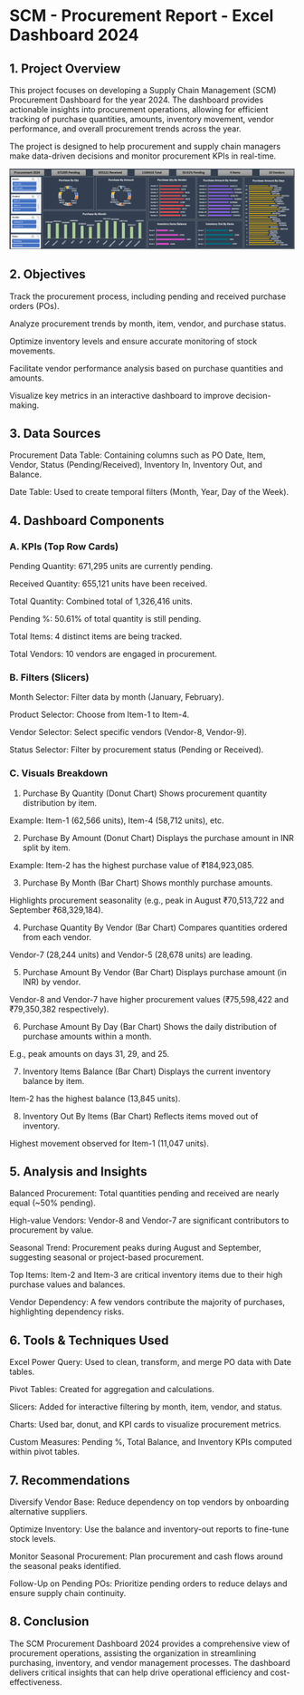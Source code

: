 # SCM - Procurement Report - Excel Dashboard 2024

## 1. Project Overview
This project focuses on developing a Supply Chain Management (SCM) Procurement Dashboard for the year 2024. The dashboard provides actionable insights into procurement operations, allowing for efficient tracking of purchase quantities, amounts, inventory movement, vendor performance, and overall procurement trends across the year.

The project is designed to help procurement and supply chain managers make data-driven decisions and monitor procurement KPIs in real-time.

![Dashboard Screenshot](https://github.com/maneeshmm/SCM-Procurement-Dashboard-2024/blob/main/Procurement%202024.png)

## 2. Objectives
Track the procurement process, including pending and received purchase orders (POs).

Analyze procurement trends by month, item, vendor, and purchase status.

Optimize inventory levels and ensure accurate monitoring of stock movements.

Facilitate vendor performance analysis based on purchase quantities and amounts.

Visualize key metrics in an interactive dashboard to improve decision-making.

## 3. Data Sources
Procurement Data Table: Containing columns such as PO Date, Item, Vendor, Status (Pending/Received), Inventory In, Inventory Out, and Balance.

Date Table: Used to create temporal filters (Month, Year, Day of the Week).

## 4. Dashboard Components
### A. KPIs (Top Row Cards)
Pending Quantity: 671,295 units are currently pending.

Received Quantity: 655,121 units have been received.

Total Quantity: Combined total of 1,326,416 units.

Pending %: 50.61% of total quantity is still pending.

Total Items: 4 distinct items are being tracked.

Total Vendors: 10 vendors are engaged in procurement.

### B. Filters (Slicers)
Month Selector: Filter data by month (January, February).

Product Selector: Choose from Item-1 to Item-4.

Vendor Selector: Select specific vendors (Vendor-8, Vendor-9).

Status Selector: Filter by procurement status (Pending or Received).

### C. Visuals Breakdown
1. Purchase By Quantity (Donut Chart)
Shows procurement quantity distribution by item.

Example: Item-1 (62,566 units), Item-4 (58,712 units), etc.

2. Purchase By Amount (Donut Chart)
Displays the purchase amount in INR split by item.

Example: Item-2 has the highest purchase value of ₹184,923,085.

3. Purchase By Month (Bar Chart)
Shows monthly purchase amounts.

Highlights procurement seasonality (e.g., peak in August ₹70,513,722 and September ₹68,329,184).

4. Purchase Quantity By Vendor (Bar Chart)
Compares quantities ordered from each vendor.

Vendor-7 (28,244 units) and Vendor-5 (28,678 units) are leading.

5. Purchase Amount By Vendor (Bar Chart)
Displays purchase amount (in INR) by vendor.

Vendor-8 and Vendor-7 have higher procurement values (₹75,598,422 and ₹79,350,382 respectively).

6. Purchase Amount By Day (Bar Chart)
Shows the daily distribution of purchase amounts within a month.

E.g., peak amounts on days 31, 29, and 25.

7. Inventory Items Balance (Bar Chart)
Displays the current inventory balance by item.

Item-2 has the highest balance (13,845 units).

8. Inventory Out By Items (Bar Chart)
Reflects items moved out of inventory.

Highest movement observed for Item-1 (11,047 units).

## 5. Analysis and Insights
Balanced Procurement: Total quantities pending and received are nearly equal (~50% pending).

High-value Vendors: Vendor-8 and Vendor-7 are significant contributors to procurement by value.

Seasonal Trend: Procurement peaks during August and September, suggesting seasonal or project-based procurement.

Top Items: Item-2 and Item-3 are critical inventory items due to their high purchase values and balances.

Vendor Dependency: A few vendors contribute the majority of purchases, highlighting dependency risks.

## 6. Tools & Techniques Used
Excel Power Query: Used to clean, transform, and merge PO data with Date tables.

Pivot Tables: Created for aggregation and calculations.

Slicers: Added for interactive filtering by month, item, vendor, and status.

Charts: Used bar, donut, and KPI cards to visualize procurement metrics.

Custom Measures: Pending %, Total Balance, and Inventory KPIs computed within pivot tables.

## 7. Recommendations
Diversify Vendor Base: Reduce dependency on top vendors by onboarding alternative suppliers.

Optimize Inventory: Use the balance and inventory-out reports to fine-tune stock levels.

Monitor Seasonal Procurement: Plan procurement and cash flows around the seasonal peaks identified.

Follow-Up on Pending POs: Prioritize pending orders to reduce delays and ensure supply chain continuity.

## 8. Conclusion
The SCM Procurement Dashboard 2024 provides a comprehensive view of procurement operations, assisting the organization in streamlining purchasing, inventory, and vendor management processes. The dashboard delivers critical insights that can help drive operational efficiency and cost-effectiveness.
